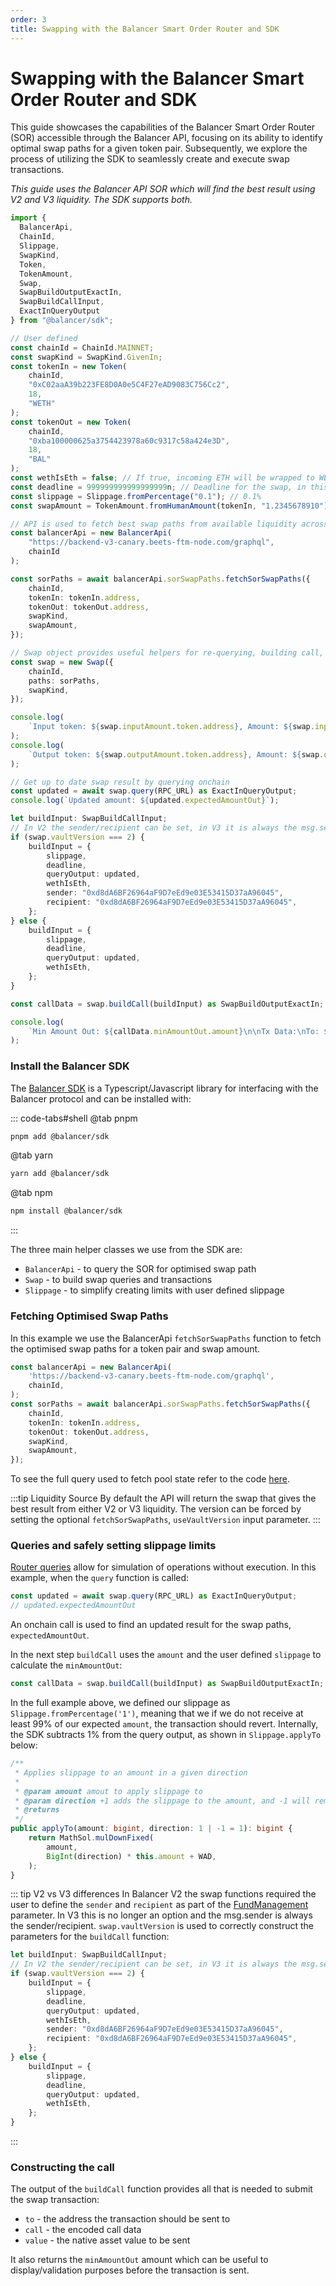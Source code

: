 ```yaml
---
order: 3
title: Swapping with the Balancer Smart Order Router and SDK
---
```


# Swapping with the Balancer Smart Order Router and SDK

This guide showcases the capabilities of the Balancer Smart Order Router (SOR) accessible through the Balancer API, focusing on its ability to identify optimal swap paths for a given token pair. Subsequently, we explore the process of utilizing the SDK to seamlessly create and execute swap transactions.

_This guide uses the Balancer API SOR which will find the best result using V2 and V3 liquidity. The SDK supports both._

```typescript
import {
  BalancerApi,
  ChainId,
  Slippage,
  SwapKind,
  Token,
  TokenAmount,
  Swap,
  SwapBuildOutputExactIn,
  SwapBuildCallInput,
  ExactInQueryOutput
} from "@balancer/sdk";

// User defined
const chainId = ChainId.MAINNET;
const swapKind = SwapKind.GivenIn;
const tokenIn = new Token(
    chainId,
    "0xC02aaA39b223FE8D0A0e5C4F27eAD9083C756Cc2",
    18,
    "WETH"
);
const tokenOut = new Token(
    chainId,
    "0xba100000625a3754423978a60c9317c58a424e3D",
    18,
    "BAL"
);
const wethIsEth = false; // If true, incoming ETH will be wrapped to WETH, otherwise the Vault will pull WETH tokens
const deadline = 999999999999999999n; // Deadline for the swap, in this case infinite
const slippage = Slippage.fromPercentage("0.1"); // 0.1%
const swapAmount = TokenAmount.fromHumanAmount(tokenIn, "1.2345678910");

// API is used to fetch best swap paths from available liquidity across V2 & V3
const balancerApi = new BalancerApi(
    "https://backend-v3-canary.beets-ftm-node.com/graphql",
    chainId
);

const sorPaths = await balancerApi.sorSwapPaths.fetchSorSwapPaths({
    chainId,
    tokenIn: tokenIn.address,
    tokenOut: tokenOut.address,
    swapKind,
    swapAmount,
});

// Swap object provides useful helpers for re-querying, building call, etc
const swap = new Swap({
    chainId,
    paths: sorPaths,
    swapKind,
});

console.log(
    `Input token: ${swap.inputAmount.token.address}, Amount: ${swap.inputAmount.amount}`
);
console.log(
    `Output token: ${swap.outputAmount.token.address}, Amount: ${swap.outputAmount.amount}`
);

// Get up to date swap result by querying onchain
const updated = await swap.query(RPC_URL) as ExactInQueryOutput;
console.log(`Updated amount: ${updated.expectedAmountOut}`);

let buildInput: SwapBuildCallInput;
// In V2 the sender/recipient can be set, in V3 it is always the msg.sender
if (swap.vaultVersion === 2) {
    buildInput = {
        slippage,
        deadline,
        queryOutput: updated,
        wethIsEth,
        sender: "0xd8dA6BF26964aF9D7eEd9e03E53415D37aA96045",
        recipient: "0xd8dA6BF26964aF9D7eEd9e03E53415D37aA96045",
    };
} else {
    buildInput = {
        slippage,
        deadline,
        queryOutput: updated,
        wethIsEth,
    };
}

const callData = swap.buildCall(buildInput) as SwapBuildOutputExactIn;

console.log(
    `Min Amount Out: ${callData.minAmountOut.amount}\n\nTx Data:\nTo: ${callData.to}\nCallData: ${callData.callData}\nValue: ${callData.value}`
);
```

### Install the Balancer SDK

The [Balancer SDK](https://github.com/balancer/b-sdk) is a Typescript/Javascript library for interfacing with the Balancer protocol and can be installed with:

::: code-tabs#shell
@tab pnpm

```bash
pnpm add @balancer/sdk
```

@tab yarn

```bash
yarn add @balancer/sdk
```

@tab npm
```bash
npm install @balancer/sdk
```
:::

The three main helper classes we use from the SDK are:
* `BalancerApi` - to query the SOR for optimised swap path
* `Swap` - to build swap queries and transactions
* `Slippage` - to simplify creating limits with user defined slippage 

### Fetching Optimised Swap Paths

In this example we use the BalancerApi `fetchSorSwapPaths` function to fetch the optimised swap paths for a token pair and swap amount. 
```typescript
const balancerApi = new BalancerApi(
    'https://backend-v3-canary.beets-ftm-node.com/graphql',
    chainId,
);
const sorPaths = await balancerApi.sorSwapPaths.fetchSorSwapPaths({
    chainId,
    tokenIn: tokenIn.address,
    tokenOut: tokenOut.address,
    swapKind,
    swapAmount,
});
```
To see the full query used to fetch pool state refer to the code [here](https://github.com/balancer/b-sdk/blob/main/src/data/providers/balancer-api/modules/sorSwapPaths/index.ts#L19).

:::tip Liquidity Source
By default the API will return the swap that gives the best result from either V2 or V3 liquidity. The version can be forced by setting the optional `fetchSorSwapPaths`, `useVaultVersion` input parameter.
:::

### Queries and safely setting slippage limits

[Router queries](../router/technical.md#router-queries) allow for simulation of operations without execution. In this example, when the `query` function is called: 

```typescript
const updated = await swap.query(RPC_URL) as ExactInQueryOutput;
// updated.expectedAmountOut
```
An onchain call is used to find an updated result for the swap paths, `expectedAmountOut`.

In the next step `buildCall` uses the `amount` and the user defined `slippage` to calculate the `minAmountOut`:
```typescript
const callData = swap.buildCall(buildInput) as SwapBuildOutputExactIn;
```

In the full example above, we defined our slippage as `Slippage.fromPercentage('1')`, meaning that we if we do not receive at least 99% of our expected `amount`, the transaction should revert.
Internally, the SDK subtracts 1% from the query output, as shown in `Slippage.applyTo` below:

```typescript
/**
 * Applies slippage to an amount in a given direction
 *
 * @param amount amout to apply slippage to
 * @param direction +1 adds the slippage to the amount, and -1 will remove the slippage from the amount
 * @returns
 */
public applyTo(amount: bigint, direction: 1 | -1 = 1): bigint {
    return MathSol.mulDownFixed(
        amount,
        BigInt(direction) * this.amount + WAD,
    );
}
```

::: tip V2 vs V3 differences
In Balancer V2 the swap functions required the user to define the `sender` and `recipient` as part of the [FundManagement](https://docs.balancer.fi/reference/swaps/batch-swaps.html#fundmanagement-struct) parameter. In V3 this is no longer an option and the msg.sender is always the sender/recipient. `swap.vaultVersion` is used to correctly construct the parameters for the `buildCall` function:

```typescript
let buildInput: SwapBuildCallInput;
// In V2 the sender/recipient can be set, in V3 it is always the msg.sender
if (swap.vaultVersion === 2) {
    buildInput = {
        slippage,
        deadline,
        queryOutput: updated,
        wethIsEth,
        sender: "0xd8dA6BF26964aF9D7eEd9e03E53415D37aA96045",
        recipient: "0xd8dA6BF26964aF9D7eEd9e03E53415D37aA96045",
    };
} else {
    buildInput = {
        slippage,
        deadline,
        queryOutput: updated,
        wethIsEth,
    };
}
```
:::


### Constructing the call

The output of the `buildCall` function provides all that is needed to submit the swap transaction:
* `to` - the address the transaction should be sent to
* `call` - the encoded call data
* `value` - the native asset value to be sent

It also returns the `minAmountOut` amount which can be useful to display/validation purposes before the transaction is sent.
